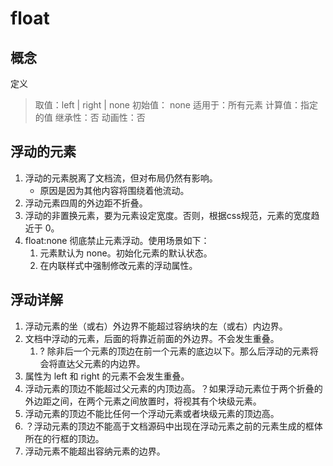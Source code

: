 # float

## 概念

定义

> 取值：left | right | none
> 初始值： none
> 适用于：所有元素
> 计算值：指定的值
> 继承性：否
> 动画性：否

## 浮动的元素

1. 浮动的元素脱离了文档流，但对布局仍然有影响。
    - 原因是因为其他内容将围绕着他流动。
2. 浮动元素四周的外边距不折叠。
3. 浮动的非置换元素，要为元素设定宽度。否则，根据css规范，元素的宽度趋近于 0。
4. float:none 彻底禁止元素浮动。使用场景如下：
    1. 元素默认为 none。初始化元素的默认状态。
    2. 在内联样式中强制修改元素的浮动属性。

## 浮动详解

1. 浮动元素的坐（或右）外边界不能超过容纳块的左（或右）内边界。
2. 文档中浮动的元素，后面的将靠近前面的外边界。不会发生重叠。
    1. ? 除非后一个元素的顶边在前一个元素的底边以下。那么后浮动的元素将会将直达父元素的内边界。
3. 属性为 left 和 right 的元素不会发生重叠。
4. 浮动元素的顶边不能超过父元素的内顶边高。？如果浮动元素位于两个折叠的外边距之间，在两个元素之间放置时，将视其有个块级元素。
5. 浮动元素的顶边不能比任何一个浮动元素或者块级元素的顶边高。
6. ？浮动元素的顶边不能高于文档源码中出现在浮动元素之前的元素生成的框体所在的行框的顶边。
7. 浮动元素不能超出容纳元素的边界。

